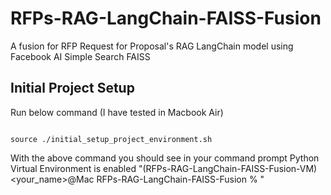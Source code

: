 # RFPs-RAG-LangChain-FAISS-Fusion
A fusion for RFP Request for Proposal's RAG LangChain model using Facebook AI Simple Search FAISS

## Initial Project Setup

Run below command (I have tested in Macbook Air)

```shell

source ./initial_setup_project_environment.sh

```

With the above command you should see in your command prompt Python Virtual Environment is enabled "(RFPs-RAG-LangChain-FAISS-Fusion-VM) <your_name>@Mac RFPs-RAG-LangChain-FAISS-Fusion % "


